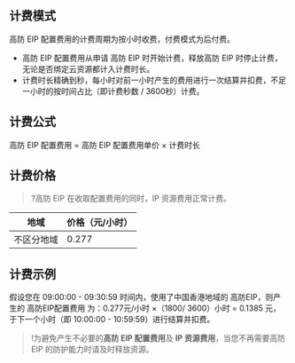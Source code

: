 ## 计费模式
高防 EIP 配置费用的计费周期为按小时收费，付费模式为后付费。
- 高防 EIP 配置费用从申请 高防 EIP 时开始计费，释放高防 EIP 时停止计费，无论是否绑定云资源都计入计费时长。
- 计费时长精确到秒，每小时对前一小时产生的费用进行一次结算并扣费，不足一小时的按时间占比（即计费秒数 / 3600秒）计费。

## 计费公式
高防 EIP 配置费用 = 高防 EIP 配置费用单价 × 计费时长

## 计费价格
>?高防 EIP 在收取配置费用的同时，IP 资源费用正常计费。
>

| 地域 | 价格（元/小时） | 
|---------|---------|
| 不区分地域 | 0.277 |

## 计费示例
假设您在 09:00:00 - 09:30:59 时间内，使用了中国香港地域的 高防EIP，则产生的 高防EIP配置费用 为：0.277元/小时 ×（1800/ 3600）小时 = 0.1385 元，于下一个小时（即 10:00:00 - 10:59:59）进行结算并扣费。
>!为避免产生不必要的**高防 EIP 配置费用**及 **IP 资源费用**，当您不再需要高防 EIP 的防护能力时请及时释放资源。
